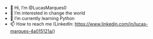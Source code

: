 - 👋 Hi, I’m @LucasMarques0
- 👀 I’m interested in change the world
- 🌱 I’m currently learning Python
- 📫 How to reach me (LinkedIn: https://www.linkedin.com/in/lucas-marques-4a015121a/)

<!---
LucasMarques0/LucasMarques0 is a ✨ special ✨ repository because its `README.md` (this file) appears on your GitHub profile.
You can click the Preview link to take a look at your changes.
--->

